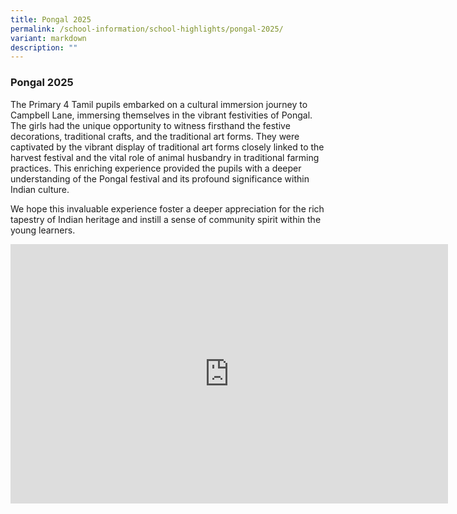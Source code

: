 ```yaml
---
title: Pongal 2025
permalink: /school-information/school-highlights/pongal-2025/
variant: markdown
description: ""
---
```

### **Pongal 2025**

The Primary 4 Tamil pupils embarked on a cultural immersion journey to Campbell Lane, immersing themselves in the vibrant festivities of Pongal. The girls had the unique opportunity to witness firsthand the festive decorations, traditional crafts, and the traditional art forms. They were captivated by the vibrant display of traditional art forms closely linked to the harvest festival and the vital role of animal husbandry in traditional farming practices. This enriching experience provided the pupils with a deeper understanding of the Pongal festival and its profound significance within Indian culture.

We hope this invaluable experience foster a deeper appreciation for the rich tapestry of Indian heritage and instill a sense of community spirit within the young learners.

<center><iframe allowfullscreen="" allow="accelerometer; autoplay; clipboard-write; encrypted-media; gyroscope; picture-in-picture; web-share" frameborder="0" title="YouTube video player" src="https://www.youtube.com/embed/cgnKHOU3kS8?si=wxXM7f7KCSPAe9fM" height="415" width="700"></iframe></center>